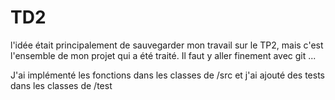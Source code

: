 TD2
===
l'idée était principalement de sauvegarder mon travail sur le TP2,
mais c'est l'ensemble de mon projet qui a été traité.
Il faut y aller finement avec git ...

J'ai implémenté les fonctions dans les classes de /src
et j'ai ajouté des tests dans les classes de /test 
